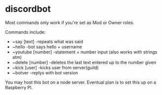 # discordbot

Most commands only work if you're set as Mod or Owner roles.

Commands include:
* ~say [text] -repeats what was said
* ~hello -bot says hello + username
* ~youtube [number] -statement + number input (also works with strings atm)
* ~delete [number] -deletes the last text entered up to the number given
* ~kick [user] -kicks user from server(guild)
* ~botver -replys with bot version

You may host this bot on a node server. Eventual plan is to set this up on a Raspberry PI.
